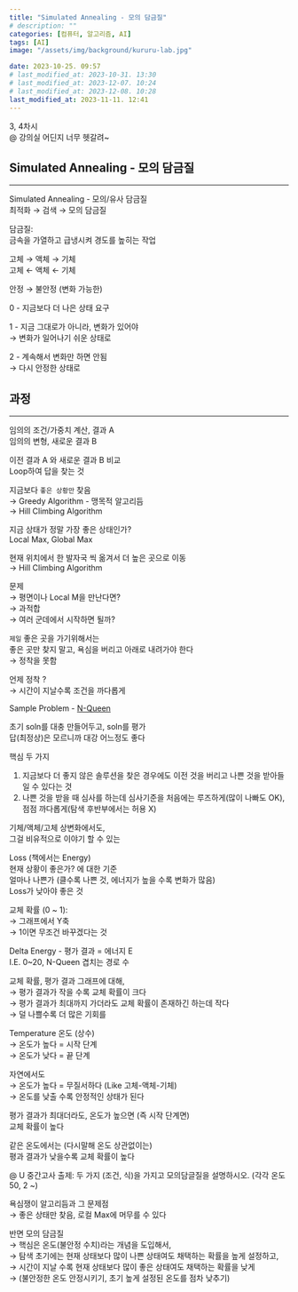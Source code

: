 ```yaml
---
title: "Simulated Annealing - 모의 담금질"
# description: ""
categories: [컴퓨터, 알고리즘, AI]
tags: [AI]
image: "/assets/img/background/kururu-lab.jpg"

date: 2023-10-25. 09:57
# last_modified_at: 2023-10-31. 13:30
# last_modified_at: 2023-12-07. 10:24
# last_modified_at: 2023-12-08. 10:28
last_modified_at: 2023-11-11. 12:41
---
```


3, 4차시  
@ 강의실 어딘지 너무 헷갈려~  

## Simulated Annealing - 모의 담금질

---

Simulated Annealing - 모의/유사 담금질  
최적화 → 검색 → 모의 담금질  

담금질:  
금속을 가열하고 급냉시켜 경도를 높히는 작업  

고체 → 액체 → 기체  
고체 ← 액체 ← 기체  

안정 → 불안정 (변화 가능한)  

0 - 지금보다 더 나은 상태 요구  

1 - 지금 그대로가 아니라, 변화가 있어야  
→ 변화가 일어나기 쉬운 상태로  

2 - 계속해서 변화만 하면 안됨  
→ 다시 안정한 상태로  

## 과정

---

임의의 조건/가중치 계산, 결과 A  
임의의 변형, 새로운 결과 B  

이전 결과 A 와 새로운 결과 B 비교  
Loop하여 답을 찾는 것  

지금보다 `좋은 상황만` 찾음  
→ Greedy Algorithm - 맹목적 알고리듬  
→ Hill Climbing Algorithm  

지금 상태가 정말 가장 좋은 상태인가?  
Local Max, Global Max  

현재 위치에서 한 발자국 씩 옮겨서 더 높은 곳으로 이동  
→ Hill Climbing Algorithm  

문제  
→ 평면이나 Local M을 만난다면?  
→ 과적합  
→ 여러 군데에서 시작하면 될까?  

`제일` 좋은 곳을 가기위해서는  
좋은 곳만 찾지 말고, 욕심을 버리고 아래로 내려가야 한다  
→ 정착을 못함  

언제 정착 ?  
→ 시간이 지날수록 조건을 까다롭게  

Sample Problem - [N-Queen](/posts/n-queen/)  

초기 soln를 대충 만들어두고, soln를 평가  
답(최정상)은 모르니까 대강 어느정도 좋다  

핵심 두 가지  

1. 지금보다 더 좋지 않은 솔루션을 찾은 경우에도 이전 것을 버리고 나쁜 것을 받아들일 수 있다는 것
2. 나쁜 것을 받을 때 심사를 하는데 심사기준을 처음에는 루즈하게(많이 나빠도 OK), 점점 까다롭게(탐색 후반부에서는 허용 X)

기체/액체/고체 상변화에서도,  
그걸 비유적으로 이야기 할 수 있는  

Loss (책에서는 Energy)  
현재 상황이 좋은가? 에 대한 기준  
얼마나 나쁜가 (클수록 나쁜 것, 에너지가 높을 수록 변화가 많음)  
Loss가 낮아야 좋은 것  

교체 확률 (0 ~ 1):  
→ 그래프에서 Y축  
→ 1이면 무조건 바꾸겠다는 것  

Delta Energy - 평가 결과 = 에너지 E  
I.E. 0~20, N-Queen 겹치는 경로 수  

교체 확률, 평가 결과 그래프에 대해,  
→ 평가 결과가 작을 수록 교체 확률이 크다  
→ 평가 결과가 최대까지 가더라도 교체 확률이 존재하긴 하는데 작다  
→ 덜 나쁠수록 더 많은 기회를  

Temperature 온도 (상수)  
→ 온도가 높다 = 시작 단계  
→ 온도가 낮다 = 끝 단계  

자연에서도  
→ 온도가 높다 = 무질서하다 (Like 고체-액체-기체)  
→ 온도를 낮출 수록 안정적인 상태가 된다  

평가 결과가 최대더라도, 온도가 높으면 (즉 시작 단계면)  
교체 확률이 높다  

같은 온도에서는 (다시말해 온도 상관없이는)  
평과 결과가 낮을수록 교체 확률이 높다  

@ U 중간고사 출제: 두 가지 (조건, 식)을 가지고 모의담글질을 설명하시오. (각각 온도 50, 2 ~)  

욕심쟁이 알고리듬과 그 문제점  
→ 좋은 상태만 찾음, 로컬 Max에 머무를 수 있다  

반면 모의 담금질  
→ 핵심은 온도(불안정 수치)라는 개념을 도입해서,  
→ 탐색 초기에는 현재 상태보다 많이 나쁜 상태여도 채택하는 확률을 높게 설정하고,  
→ 시간이 지날 수록 현재 상태보다 많이 좋은 상태여도 채택하는 확률을 낮게  
→ (불안정한 온도 안정시키기, 초기 높게 설정된 온도를 점차 낮추기)  
